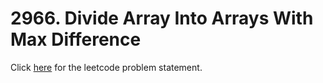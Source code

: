 # 2966. Divide Array Into Arrays With Max Difference

Click [here](https://leetcode.com/problems/divide-array-into-arrays-with-max-difference/) for the leetcode problem statement.
